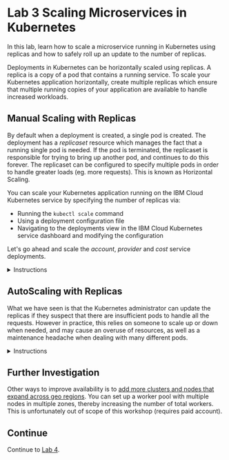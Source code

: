 # Lab 3 Scaling Microservices in Kubernetes
In this lab, learn how to scale a microservice running in Kubernetes using replicas and how to safely roll up an update to the number of replicas.

Deployments in Kubernetes can be horizontally scaled using replicas. A replica is a copy of a pod that contains a running service. To scale your Kubernetes application horizontally, create multiple replicas which ensure that multiple running copies of your application are available to handle increased workloads.  

## Manual Scaling with Replicas

By default when a deployment is created, a single pod is created.  The deployment has a *replicaset* resource which manages the fact that a running single pod is needed.  If the pod is terminated, the replicaset is responsible for trying to bring up another pod, and continues to do this forever.  The replicaset can be configured to specify multiple pods in order to handle greater loads (eg. more requests).  This is known as Horizontal Scaling.

  
You can scale your Kubernetes application running on the IBM Cloud Kubernetes service by specifying the number of replicas via:

  * Running the ```kubectl scale``` command
  * Using a deployment configuration file
  * Navigating to the deployments view in the IBM Cloud Kubernetes service dashboard and modifying the configuration


Let's go ahead and scale the *account*, *provider* and *cost* service deployments.


<details>
<summary>Instructions</summary>
  
  

1. In this step you will scale the *account* deployment by adding 2 replicas, the *provider* deploment with 4 replicas and the *cost* deployment with 8 replicas



<details>
<summary>1.1. Scale the dep-account deployment by adding 2 replicas using the kubectl scale command </summary>
  

Note: If you modified the Kubernetes namespace in the last lab, you need to first set it back to the default namespace by executing the following command:

```
kubectl config set-context --current --namespace=default
```

i. Now scale the account deployment. Run:

```
kubectl scale --replicas=2 deployment dep-account  
```

You should see `deployment "dep-account"scaled`.

  
ii. Kubernetes will now add 2 new pods for the dep-account service. Verify this by running the command


```
kubectl get pods
```


Notice that 2 new pods for the dep-account got created. 


iii. Now let's try deleting one of the account pods. 

```
kubectl delete pods dep-account-xxx
```


iv. Kubernetes will delete the pod and re-create a new one to satisfy the deployment configuration that specified 2 replicas for the deployment, dep-account. Verify this by running


```
kubectl get pods
``` 


Notice the name of the newly created dep-account-xxx pod.

</details>

Scaling on the command line is a quick way to add additional pods but perhaps it is not the best way because the modification of the deployment is only temporary.  Ideally you'd likely want to have this done permanently. This can be achieved by updating the number of replicas in the deployment configuration file.

 


<details>
<summary>1.2.  Scale the dep-provider deployment to 4 replicas by editing the deployment configuration</summary>
  
  

i. Run the command below to edit the deployment configuration. Alternatively, you can edit the deployment configuration via the Kubernetes dashboard.
 
``` 
kubectl edit deployment/dep-provider
```


ii. Modify the *replicas* property value under the *spec* property.

```
# Please edit the object below. Lines beginning with a '#' will be ignored,
# and an empty file will abort the edit. If an error occurs while saving this file will be
# reopened with the relevant failures.
#
apiVersion: extensions/v1beta1
kind: Deployment
metadata:
  annotations:
    deployment.kubernetes.io/revision: "1"
  creationTimestamp: 2019-09-28T13:37:57Z
  generation: 1
  labels:
    app: dep-provider
  name: dep-provider
  namespace: default
  resourceVersion: "299245"
  selfLink: /apis/extensions/v1beta1/namespaces/default/deployments/dep-provider
  uid: 2e86236f-e1f5-11e9-86a5-022c994165ef
spec:
  progressDeadlineSeconds: 2147483647
  replicas: 4
  revisionHistoryLimit: 2147483647
...
```  
iii. Save changes and exit edit mode. 


iv. Verify that 4 new provider service pods were created

```
kubectl get pods
```

</details>




<details>
<summary>1.3. Scale the dep-cost service to 8 replicas via the IBM Cloud Kubernetes Dashboard</summary>
  
  

i. Launch the dashboard from your Kubernetes service cluster and navigate to the Deployments view. 
![](./images/kube-cluster.png)  


ii. Click on the icon on the right of the dep-cost service to display the options menu. Select `Scale`.

![](./images/kube-cluster-dashboard-depolyments-view.png)  


iii. Enter 8 in the *Scale a Deployment* dialog and click `Ok`.

![](./images/kube-cluster-dashboard-scale-dialog.png)  


</details>


2. Next let's proceed to view the rollout status. 


i. Run

```
kubectl rollout status deployment/dep-account
kubectl rollout status deployment/dep-provider
kubectl rollout status deployment/dep-cost
```

You may see the output as each pod for each service is being rolled out:

eg. for dep-accout:
```
Waiting for rollout to finish: 1 of 2 updated replicas are available...
Waiting for rollout to finish: 2 of 2 updated replicas are available...
deployment "dep-account" successfully rolled out
...
```

eg. for dep-cost:
```
Waiting for deployment "dep-cost" rollout to finish: 1 of 8 updated replicas are available...
Waiting for deployment "dep-cost" rollout to finish: 2 of 8 updated replicas are available...
Waiting for deployment "dep-cost" rollout to finish: 3 of 8 updated replicas are available...
Waiting for deployment "dep-cost" rollout to finish: 4 of 8 updated replicas are available...
Waiting for deployment "dep-cost" rollout to finish: 5 of 8 updated replicas are available...
Waiting for deployment "dep-cost" rollout to finish: 6 of 8 updated replicas are available...
Waiting for deployment "dep-cost" rollout to finish: 7 of 8 updated replicas are available...
deployment "dep-cost" successfully rolled out
...
```



3. Once the rollout has finished, verify that the replicas have been rolled out and are running. 

i. To do this, run

```
kubectl get pods
```

You should see the following output for all the replicas that we have scaled:

```
NAME                            READY   STATUS    RESTARTS   AGE
dep-account-6576b6f45f-8cnl8    1/1     Running   0          55m
dep-account-6576b6f45f-hlw7c    1/1     Running   0          22h
dep-cost-7fbc9cf878-5fjkq       1/1     Running   0          3m25s
dep-cost-7fbc9cf878-6bj84       1/1     Running   0          22h
dep-cost-7fbc9cf878-7wc87       1/1     Running   0          3m25s
dep-cost-7fbc9cf878-bnrqz       1/1     Running   0          3m25s
dep-cost-7fbc9cf878-fmwgh       1/1     Running   0          3m25s
dep-cost-7fbc9cf878-qrxgp       1/1     Running   0          3m25s
dep-cost-7fbc9cf878-ttmps       1/1     Running   0          3m25s
dep-cost-7fbc9cf878-vtsqp       1/1     Running   0          3m25s
dep-provider-777f4d7b4b-d7fc2   1/1     Running   0          22h
dep-provider-777f4d7b4b-mhmvd   1/1     Running   0          23m
dep-provider-777f4d7b4b-sggcn   1/1     Running   0          23m
dep-provider-777f4d7b4b-t7t5b   1/1     Running   0          23m

```
  
4. As mentioned, a **replicaset** is a Kubernetes object whose purpose is to maintain a stable set of replicated Pods running at any given time. Kubernetes should have created 2 replicasets for the pods running the account service, 8 for the cost service and 4 for the provider.

i. To view the replicasets and the number of replicas that were created after scaling run:

```
kubectl get replicasets
```

You should see the list of replicasets:
```
NAME                              DESIRED   CURRENT   READY     AGE
dep-account-b78dfd57d             2         2         2         18h
dep-cost-5dcd9b5c7f               8         8         8         23h
dep-provider-6c897669cb           4         4         4         23h
```
  
5. Now let's go back to the browser and verify the number of pods that were created by navigating once again to the Kubernetes dashboard.  

i. Click "Kubernetes Dashboard" button on your IBM Cloud Kubernetes cluster page as before. This action would launch the Kubernetes dashboard. 

ii. Navigate to the Workloads tab on the dashboard. Notice the number of pods currently running for each of the services.  You can see the status of all of the pods running (green checkmarks). There are now 14 instances of the app running in this deployment.  

![](./images/kube-cluster-dashboard-workloads-view.png)

  
6. Test any of services that were created using either cURL or from your browser.

```
eg. http://<external ip>:<account service port>/account
eg. http://<external ip>:<account service port>/account/123
eg. http://<external ip>:<provider service port>/provider
eg. http://<external ip>:<provider service port>/provider/bell
eg. http://<external ip>:<cost service port>/cost
eg. http://<external ip>:<cost service port>/cost/123
```

Notice that each time you hit the same service, the service request might be handled by a different pod running the service. This can be verified by checking the hostname from the service response. The external IP address and port remain the same but based on load, the requests may end up on different pods.

Just as you scaled up the number of replicas, you can even scale them down.  

</details>



## AutoScaling with Replicas

What we have seen is that the Kubernetes administrator can update the replicas if they suspect that there are insufficient pods to handle all the requests.  However in practice, this relies on someone to scale up or down when
needed, and may cause an overuse of resources, as well as a maintenance headache when dealing with many different pods.

<details>
<summary>Instructions</summary>

In order for Kubernetes to make the most efficient use of resources, it must understand the resource needs for your pods so that it will know when scaling should occur.  These fields can be updated in your pod definition
to provide this information, resources and limits.  

| Field | Description |
|-------| --- |
| Requests - cpu | Requests describes the minimum amount of cpu required. |
| Requests - memory | Requests describes the minimum amount of memory required. |
| Limits - cpu | Limits describes the maximum amount of cpu allowed. | 
| Limits - memory | Limits describes the maximum amount of memory allowed. | 

The cpu is measured in cores, so 100m would be equivalent to 0.1 core.  

1. To check how many cpu cores and memory we have, you can check the nodes in your cluster:

    ```
    kubectl get nodes -o=jsonpath='{.items[0].status.capacity}'
    ```

    map[cpu:2 ephemeral-storage:101330012Ki hugepages-1Gi:0 hugepages-2Mi:0 memory:4041540Ki pods:110]

This output shows there are 2 CPU cores, and a total of 4Gb of memory available to us.

2. Let us create a different deployment from a different image which has an initial request of 0.5 of a core, and 256 Mb of memory, and display how much cpu is in use currently.

    ```
    kubectl run resource-consumer --image=gcr.io/kubernetes-e2e-test-images/resource-consumer:1.4 --expose --service-overrides='{ "spec": { "type": "NodePort" } }' --port 8080 --requests='cpu=500m,memory=256Mi'
    ```

3. Create a Horizonal Pod Autoscaler

    ```
    kubectl autoscale deploy resource-consumer --min=1 --max=10 --cpu-percent=5
    kubectl get horizontalpodautoscaler
    kubectl get hpa
    ```

It may take some time for the autoscaler to calculate cpu usage for the resource-consumer.  It should appear similar to this:

    NAME                REFERENCE                      TARGETS   MINPODS   MAXPODS   REPLICAS   AGE
    resource-consumer   Deployment/resource-consumer   0%/5%     1         10        1          39s

i.  The resource-consumer deployment also has a service created with a nodeport.  Examine it and note the external port:

 ```
kubectl get service resource-consumer
```

ii. This resource-consumer image allows us to simulate load 

```
curl --data "millicores=600&durationSec=60" http://<EXTERNAL-IP>:<SERVICE_PORT>/ConsumeCPU
```

iii. After a few moments, you can check how many resource-consumer pods there are, and how much cpu is being consumed.

```
kubectl get hpa
kubectl top pods
```

```
NAME                REFERENCE                      TARGETS   MINPODS   MAXPODS   REPLICAS   AGE
resource-consumer   Deployment/resource-consumer   54%/5%    1         10        4          4m49s
```

In our example, there are now a total of 4 replicas.  You may see many more resource-consumer pods being instantiated, but stuck in Pending State.  This is because of the initial requested cpu of the pod (0.5 core) cannot be allocated, because we only have 2 CPU cores to share amongst all pods.


4. Finally, lets clean up.

```
kubectl delete hpa resource-consumer
kubectl delete deployment resource-consumer
kubectl delete svc resource-consumer
```

</details>

## Further Investigation
Other ways to improve availability is to [add more clusters and nodes that expand across geo regions](https://cloud.ibm.com/docs/containers?topic=containers-clusters). You can set up a worker pool with 
multiple nodes in multiple zones, thereby increasing the number of total workers. This is unfortunately out of scope of this workshop (requires paid account).

## Continue

Continue to [Lab 4](https://github.com/cloud-coder/cascon-2019-kubernetes-apimanager/tree/master/04-api-management).

